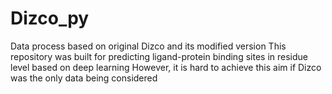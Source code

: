 # Dizco_py
Data process based on original Dizco and its modified version
This repository was built for predicting ligand-protein binding sites in residue level based on deep learning
However, it is hard to achieve this aim if Dizco was the only data being considered
